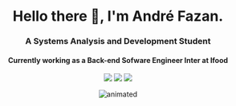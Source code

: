 <h1 align="center" font-size:"30px">
           Hello there 👋, I'm André Fazan.         
</h1>

<h3 align="center">
          A Systems Analysis and Development Student 
</h3>
<h4 align="center">
                     Currently working as a Back-end Sofware Engineer Inter at Ifood
</h4>





<div align="center">
          <a href="https://github.com/andrefazan" alt="Github_contact" target="_blank"><img src="https://camo.githubusercontent.com/d31ee3d13e4663ddb1118ff97f2a5c9693f2bab26c52100c50c0ea6fa19a5b1d/68747470733a2f2f696d672e736869656c64732e696f2f62616467652f4769744875622d2d3030303f7374796c653d736f6369616c266c6f676f3d476974687562266c6f676f436f6c6f723d626c61636b266c696e6b3d68747470733a2f2f6769746875622e636f6d2f77616c6166693032"></a>
          <a href="mailto:andrelucas_andradefazan@hotmail.com>" alt="send_email_contact" target="_blank"><img src="https://camo.githubusercontent.com/55b245b5156bce60a310d01192ad22c759990deefbb5787939f824c0bba46984/68747470733a2f2f696d672e736869656c64732e696f2f62616467652f656d61696c2d2d3030303f7374796c653d736f6369616c266c6f676f3d6d6963726f736f66742d6f75746c6f6f6b266c6f676f436f6c6f723d303037386434266c696e6b3d6d61696c746f3a77616c61666966383140676d61696c2e636f6d"></a>
          <a href="https://www.linkedin.com/in/andra-fazan-2a4a60b0/" alt="access_linkedin_contact" target="_blank"><img src="https://camo.githubusercontent.com/7214802ffbcef335a633bd6a0487032b94a1e0c738a9cd2fb8ff6e6bfb2fab02/68747470733a2f2f696d672e736869656c64732e696f2f62616467652f4c696e6b6564496e2d2d3030303f7374796c653d736f6369616c266c6f676f3d4c696e6b6564696e266c6f676f436f6c6f723d303037374235266c696e6b3d68747470733a2f2f7777772e6c696e6b6564696e2e636f6d2f696e2f77616c6166692d66657272656972612f"></a>
</div>

<p align="center">
  <img src="https://user-images.githubusercontent.com/75899235/140680350-da7917ce-d085-487e-bff0-a3e32b32cb63.gif" alt="animated" />
</p>
